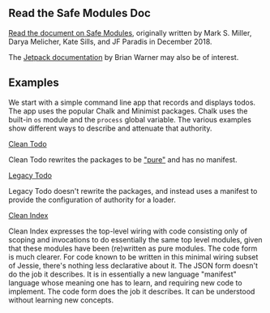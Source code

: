 ## Read the Safe Modules Doc

[Read the document on Safe Modules](https://agoric.com/safe-modules/), originally written by Mark S. Miller, Darya Melicher, Kate Sills, and JF Paradis in December 2018.

The [Jetpack documentation](https://agoric.com/safe-modules/jetpack) by Brian Warner may also be of interest. 

## Examples

We start with a simple command line app that records and displays todos. The app uses the popular Chalk and Minimist packages. Chalk uses the built-in `os` module and the `process` global variable. The various examples show different ways to describe and attenuate that authority. 

[Clean Todo](examples/clean-todo)

Clean Todo rewrites the packages to be ["pure"]() and has no manifest. 

[Legacy Todo](examples/legacy-todo)

Legacy Todo doesn't rewrite the packages, and instead uses a manifest to provide the configuration of authority for a loader. 

[Clean Index](examples/clean-index)

Clean Index expresses the top-level wiring with code consisting only of scoping and invocations to do essentially the same top level modules, given that these modules have been (re)written as pure modules. The code form is much clearer. For code known to be written in this minimal wiring subset of Jessie, there's nothing less declarative about it. The JSON form doesn't do the job it describes. It is in essentially a new language "manifest" language whose meaning one has to learn, and requiring new code to implement. The code form does the job it describes. It can be understood without learning new concepts.
